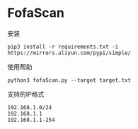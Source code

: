 # FofaScan
安装
```
pip3 install -r requirements.txt -i https://mirrors.aliyun.com/pypi/simple/
```

使用帮助
```
python3 fofaScan.py --target target.txt
```

支持的IP格式
```
192.168.1.0/24
192.168.1.1
192.168.1.1-254
```